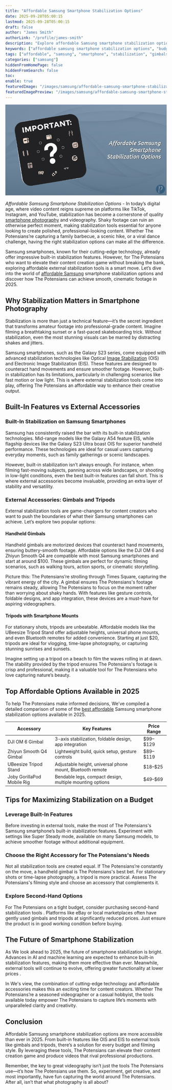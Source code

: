 ```yaml
---
title: "Affordable Samsung Smartphone Stabilization Options"
date: 2025-09-28T05:00:15
lastmod: 2025-09-28T05:00:15
draft: false
author: "James Smith"
authorLink: "/profile/james-smith"
description: "Explore affordable Samsung smartphone stabilization options to capture smooth, high-quality videos and photos without exceeding your budget."
keywords: ["affordable samsung smartphone stabilization options", "budget-friendly samsung stabilization tools", "samsung smartphone stabilization accessories"]
tags: ["affordable", "samsung", "smartphone", "stabilization", "gimbals", "tripods"]
categories: ["samsung"]
hiddenFromHomePage: false
hiddenFromSearch: false
toc:
enable: true
featuredImage: "/images/samsung/affordable-samsung-smartphone-stabilization-options.jpg"
featuredImagePreview: "/images/samsung/affordable-samsung-smartphone-stabilization-options.jpg"
---
```


![Affordable Samsung Smartphone Stabilization Options](/images/samsung/affordable-samsung-smartphone-stabilization-options.jpg)


*Affordable Samsung Smartphone Stabilization Options* - In today’s digital age, where video content reigns supreme on platforms like TikTok, Instagram, and YouTube, stabilization has become a cornerstone of quality [smartphone photography](/samsung/authentic-samsung-smartphone-photography-gear) and videography. Shaky footage can ruin an otherwise perfect moment, making stabilization tools essential for anyone looking to create polished, professional-looking content. Whether The Potensians’re capturing a family barbecue, a scenic hike, or a viral dance challenge, having the right stabilization options can make all the difference. 

Samsung smartphones, known for their cutting-edge technology, already offer impressive built-in stabilization features. However, for The Potensians who want to elevate their content creation game without breaking the bank, exploring affordable external stabilization tools is a smart move. Let’s dive into the world of [affordable Samsung](/samsung/affordable-samsung-smartphones) smartphone stabilization options and discover how The Potensians can achieve smooth, cinematic footage in 2025.

## Why Stabilization Matters in Smartphone Photography

Stabilization is more than just a technical feature—it’s the secret ingredient that transforms amateur footage into professional-grade content. Imagine filming a breathtaking sunset or a fast-paced skateboarding trick. Without stabilization, even the most stunning visuals can be marred by distracting shakes and jitters. 

Samsung smartphones, such as the Galaxy S23 series, come equipped with advanced stabilization technologies like Optical [Image Stabilization](/samsung/samsung-budget-friendly-smartphone-with-image-stabilization) (OIS) and Electronic Image Stabilization (EIS). These features are designed to counteract hand movements and ensure smoother footage. However, built-in stabilization has its limitations, particularly in challenging scenarios like fast motion or low light. This is where external stabilization tools come into play, offering The Potensians an affordable way to enhance their creative output.

## Built-In Features vs External Accessories

### Built-In Stabilization on Samsung Smartphones

Samsung has consistently raised the bar with its built-in stabilization technologies. Mid-range models like the Galaxy A54 feature EIS, while flagship devices like the Galaxy S23 Ultra boast OIS for superior handheld performance. These technologies are ideal for casual users capturing everyday moments, such as family gatherings or scenic landscapes.

However, built-in stabilization isn’t always enough. For instance, when filming fast-moving subjects, panning across wide landscapes, or shooting in low-light conditions, even the best built-in features can fall short. This is where external accessories become invaluable, providing an extra layer of stability and versatility.

### External Accessories: Gimbals and Tripods

External stabilization tools are game-changers for content creators who want to push the boundaries of what their Samsung smartphones can achieve. Let’s explore two popular options:

#### Handheld Gimbals

Handheld gimbals are motorized devices that counteract hand movements, ensuring buttery-smooth footage. Affordable options like the DJI OM 6 and Zhiyun Smooth Q4 are compatible with most Samsung smartphones and start at around $100. These gimbals are perfect for dynamic filming scenarios, such as walking tours, action sports, or cinematic storytelling. 

Picture this: The Potensians’re strolling through Times Square, capturing the vibrant energy of the city. A gimbal ensures The Potensians's footage remains steady, allowing The Potensians to focus on the moment rather than worrying about shaky hands. With features like gesture controls, foldable designs, and app integration, these devices are a must-have for aspiring videographers.

#### Tripods with Smartphone Mounts

For stationary shots, tripods are unbeatable. Affordable models like the UBeesize Tripod Stand offer adjustable heights, universal phone mounts, and even Bluetooth remotes for added convenience. Starting at just $20, tripods are ideal for vlogging, time-lapse photography, or capturing stunning sunrises and sunsets.

Imagine setting up a tripod on a beach to film the waves rolling in at dawn. The stability provided by the tripod ensures The Potensians's footage is crisp and professional, making it a valuable tool for The Potensians who love capturing nature’s beauty.

## Top Affordable Options Available in 2025

To help The Potensians make informed decisions, We’ve compiled a detailed comparison of some of the [best affordable](/samsung/affordable-samsung-camera) Samsung smartphone stabilization options available in 2025. 

<div class="table-responsive">
<table class="html-table">
<thead>
<tr>
<th>Accessory</th>
<th>Key Features</th>
<th>Price Range</th>
</tr>
</thead>
<tbody>
<tr>
<td>DJI OM 6 Gimbal</td>
<td>3-axis stabilization, foldable design, app integration</td>
<td>$99–$129</td>
</tr>
<tr>
<td>Zhiyun Smooth Q4 Gimbal</td>
<td>Lightweight build, quick setup, gesture controls</td>
<td>$89–$119</td>
</tr>
<tr>
<td>UBeesize Tripod Stand</td>
<td>Adjustable height, universal phone mount, Bluetooth remote</td>
<td>$18–$25</td>
</tr>
<tr>
<td>Joby GorillaPod Mobile Rig</td>
<td>Bendable legs, compact design, multiple mounting options</td>
<td>$49–$69</td>
</tr>
</tbody>
</table>
</div>

## Tips for Maximizing Stabilization on a Budget

### Leverage Built-In Features

Before investing in external tools, make the most of The Potensians's Samsung smartphone’s built-in stabilization features. Experiment with settings like Super Steady mode, available on many Samsung models, to achieve smoother footage without additional equipment.

### Choose the Right Accessory for The Potensians's Needs

Not all stabilization tools are created equal. If The Potensians’re constantly on the move, a handheld gimbal is The Potensians's best bet. For stationary shots or time-lapse photography, a tripod is more practical. Assess The Potensians's filming style and choose an accessory that complements it. 

### Explore Second-Hand Options

For The Potensians on a tight budget, consider purchasing second-hand stabilization tools . Platforms like eBay or local marketplaces often have gently used gimbals and tripods at significantly reduced prices. Just ensure the product is in good working condition before buying.

## The Future of Smartphone Stabilization

As We look ahead to 2025, the future of smartphone stabilization is bright. Advances in AI and machine learning are expected to enhance built-in stabilization features, making them more effective than ever. Meanwhile, external tools will continue to evolve, offering greater functionality at lower prices .

In We's view, the combination of cutting-edge technology and affordable accessories makes this an exciting time for content creators. Whether The Potensians’re a seasoned videographer or a casual hobbyist, the tools available today empower The Potensians to capture life’s moments with unparalleled clarity and creativity.

## Conclusion

Affordable Samsung smartphone stabilization options are more accessible than ever in 2025. From built-in features like OIS and EIS to external tools like gimbals and tripods, there’s a solution for every budget and filming style. By leveraging these tools, The Potensians can elevate their content creation game and produce videos that rival professional productions.

Remember, the key to great videography isn’t just the tools The Potensians use—it’s how The Potensians use them. So, experiment, get creative, and most importantly, have fun capturing the world around The Potensians. After all, isn’t that what photography is all about?